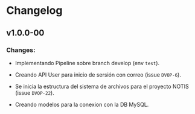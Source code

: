 # Changelog


## v1.0.0-00

### Changes:

* Implementando Pipeline sobre branch develop (env `test`).

* Creando API User para inicio de sersión con correo (issue `DVOP-6`).

* Se inicia la estructura del sistema de archivos para el proyecto NOTIS (issue `DVOP-22`).

* Creando modelos para la conexion con la DB MySQL.